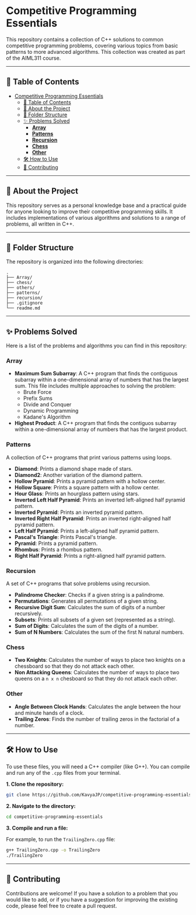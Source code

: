 # Competitive Programming Essentials

This repository contains a collection of C++ solutions to common competitive programming problems, covering various topics from basic patterns to more advanced algorithms. This collection was created as part of the AIML311 course.

---

## 📜 Table of Contents

- [Competitive Programming Essentials](#competitive-programming-essentials)
  - [📜 Table of Contents](#-table-of-contents)
  - [🚀 About the Project](#-about-the-project)
  - [📁 Folder Structure](#-folder-structure)
  - [✨ Problems Solved](#-problems-solved)
    - [**Array**](#array)
    - [**Patterns**](#patterns)
    - [**Recursion**](#recursion)
    - [**Chess**](#chess)
    - [**Other**](#other)
  - [🛠️ How to Use](#️-how-to-use)
  - [🤝 Contributing](#-contributing)

---

## 🚀 About the Project

This repository serves as a personal knowledge base and a practical guide for anyone looking to improve their competitive programming skills. It includes implementations of various algorithms and solutions to a range of problems, all written in C++.

---

## 📁 Folder Structure

The repository is organized into the following directories:

```
.
├── Array/
├── chess/
├── others/
├── patterns/
├── recursion/
├── .gitignore
└── readme.md
```

---

## ✨ Problems Solved

Here is a list of the problems and algorithms you can find in this repository:

### **Array**

* **Maximum Sum Subarray**: A C++ program that finds the contiguous subarray within a one-dimensional array of numbers that has the largest sum. This file includes multiple approaches to solving the problem:
    * Brute Force
    * Prefix Sums
    * Divide and Conquer
    * Dynamic Programming
    * Kadane's Algorithm
* **Highest Product**: A C++ program that finds the contiguos subarray within a one-dimensional array of numbers that has the largest product.

### **Patterns**

A collection of C++ programs that print various patterns using loops.

* **Diamond**: Prints a diamond shape made of stars.
* **Diamond2**: Another variation of the diamond pattern.
* **Hollow Pyramid**: Prints a pyramid pattern with a hollow center.
* **Hollow Square**: Prints a square pattern with a hollow center.
* **Hour Glass**: Prints an hourglass pattern using stars.
* **Inverted Left Half Pyramid**: Prints an inverted left-aligned half pyramid pattern.
* **Inverted Pyramid**: Prints an inverted pyramid pattern.
* **Inverted Right Half Pyramid**: Prints an inverted right-aligned half pyramid pattern.
* **Left Half Pyramid**: Prints a left-aligned half pyramid pattern.
* **Pascal's Triangle**: Prints Pascal's triangle.
* **Pyramid**: Prints a pyramid pattern.
* **Rhombus**: Prints a rhombus pattern.
* **Right Half Pyramid**: Prints a right-aligned half pyramid pattern.

### **Recursion**

A set of C++ programs that solve problems using recursion.

* **Palindrome Checker**: Checks if a given string is a palindrome.
* **Permutations**: Generates all permutations of a given string.
* **Recursive Digit Sum**: Calculates the sum of digits of a number recursively.
* **Subsets**: Prints all subsets of a given set (represented as a string).
* **Sum of Digits**: Calculates the sum of the digits of a number.
* **Sum of N Numbers**: Calculates the sum of the first N natural numbers.

### **Chess**

* **Two Knights**: Calculates the number of ways to place two knights on a chessboard so that they do not attack each other.
* **Non Attacking Queens**: Calculates the number of ways to place two queens on a `n x n` chesboard so that they do not attack each other.

### **Other**

* **Angle Between Clock Hands**: Calculates the angle between the hour and minute hands of a clock.
* **Trailing Zeros**: Finds the number of trailing zeros in the factorial of a number.

---

## 🛠️ How to Use

To use these files, you will need a C++ compiler (like G++). You can compile and run any of the `.cpp` files from your terminal.

**1. Clone the repository:**

```bash
git clone https://github.com/KavyaJP/competitive-programming-essentials.git
```

**2. Navigate to the directory:**

```bash
cd competitive-programming-essentials
```

**3. Compile and run a file:**

For example, to run the `TrailingZero.cpp` file:

```bash
g++ TrailingZero.cpp -o TrailingZero
./TrailingZero
```

---

## 🤝 Contributing

Contributions are welcome! If you have a solution to a problem that you would like to add, or if you have a suggestion for improving the existing code, please feel free to create a pull request.